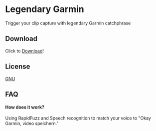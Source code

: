 # Legendary Garmin

Trigger your clip capture with legendary Garmin catchphrase 


## Download

Click to [Download](https://www.dropbox.com/scl/fi/ps7yd7rq29ds7ztc7te6r/OkayGarmin.exe?rlkey=1ksxi3ygdam0f5cnsti0uzsbh&st=fhtnxard&dl=1
)!

    
## License

[GNU](https://www.gnu.org/licenses/gpl-3.0.html)


## FAQ

#### How does it work?

Using RapidFuzz and Speech recognition to match your voice to "Okay Garmin, video speichern."
